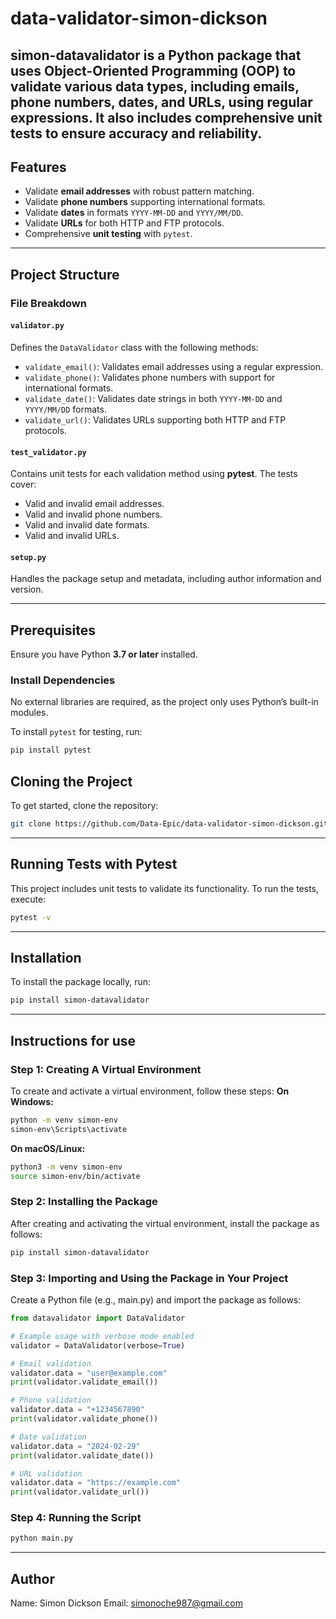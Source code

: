 # data-validator-simon-dickson

## simon-datavalidator is a Python package that uses Object-Oriented Programming (OOP) to validate various data types, including emails, phone numbers, dates, and URLs, using regular expressions. It also includes comprehensive unit tests to ensure accuracy and reliability.

## Features

- Validate **email addresses** with robust pattern matching.
- Validate **phone numbers** supporting international formats.
- Validate **dates** in formats `YYYY-MM-DD` and `YYYY/MM/DD`.
- Validate **URLs** for both HTTP and FTP protocols.
- Comprehensive **unit testing** with `pytest`.

---

## Project Structure

### File Breakdown

#### `validator.py`

Defines the `DataValidator` class with the following methods:

- `validate_email()`: Validates email addresses using a regular expression.
- `validate_phone()`: Validates phone numbers with support for international formats.
- `validate_date()`: Validates date strings in both `YYYY-MM-DD` and `YYYY/MM/DD` formats.
- `validate_url()`: Validates URLs supporting both HTTP and FTP protocols.

#### `test_validator.py`

Contains unit tests for each validation method using **pytest**. The tests cover:

- Valid and invalid email addresses.
- Valid and invalid phone numbers.
- Valid and invalid date formats.
- Valid and invalid URLs.

#### `setup.py`

Handles the package setup and metadata, including author information and version.

---

## Prerequisites

Ensure you have Python **3.7 or later** installed.

### Install Dependencies

No external libraries are required, as the project only uses Python’s built-in modules.

To install `pytest` for testing, run:

```bash
pip install pytest
```

## Cloning the Project

To get started, clone the repository:

```bash
git clone https://github.com/Data-Epic/data-validator-simon-dickson.git
```

---

## Running Tests with Pytest

This project includes unit tests to validate its functionality. To run the tests, execute:

```bash
pytest -v
```

---

## Installation

To install the package locally, run:

```bash
pip install simon-datavalidator
```

---

## Instructions for use

### Step 1: Creating A Virtual Environment

To create and activate a virtual environment, follow these steps:
**On Windows:**

```bash
python -m venv simon-env
simon-env\Scripts\activate
```

**On macOS/Linux:**

```bash
python3 -m venv simon-env
source simon-env/bin/activate
```

### Step 2: Installing the Package

After creating and activating the virtual environment, install the package as follows:

```bash
pip install simon-datavalidator
```

### Step 3: Importing and Using the Package in Your Project

Create a Python file (e.g., main.py) and import the package as follows:

```python
from datavalidator import DataValidator

# Example usage with verbose mode enabled
validator = DataValidator(verbose=True)

# Email validation
validator.data = "user@example.com"
print(validator.validate_email())

# Phone validation
validator.data = "+1234567890"
print(validator.validate_phone())

# Date validation
validator.data = "2024-02-29"
print(validator.validate_date())

# URL validation
validator.data = "https://example.com"
print(validator.validate_url())
```

### Step 4: Running the Script

```bash
python main.py
```

---

## Author

Name: Simon Dickson
Email: simonoche987@gmail.com

